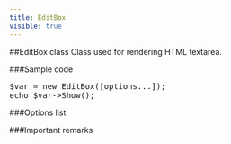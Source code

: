 ```yaml
---
title: EditBox
visible: true
---
```


##EditBox class
Class used for rendering HTML textarea.


###Sample code
<pre>
$var = new EditBox([options...]);
echo $var->Show();
</pre>


###Options list




###Important remarks

